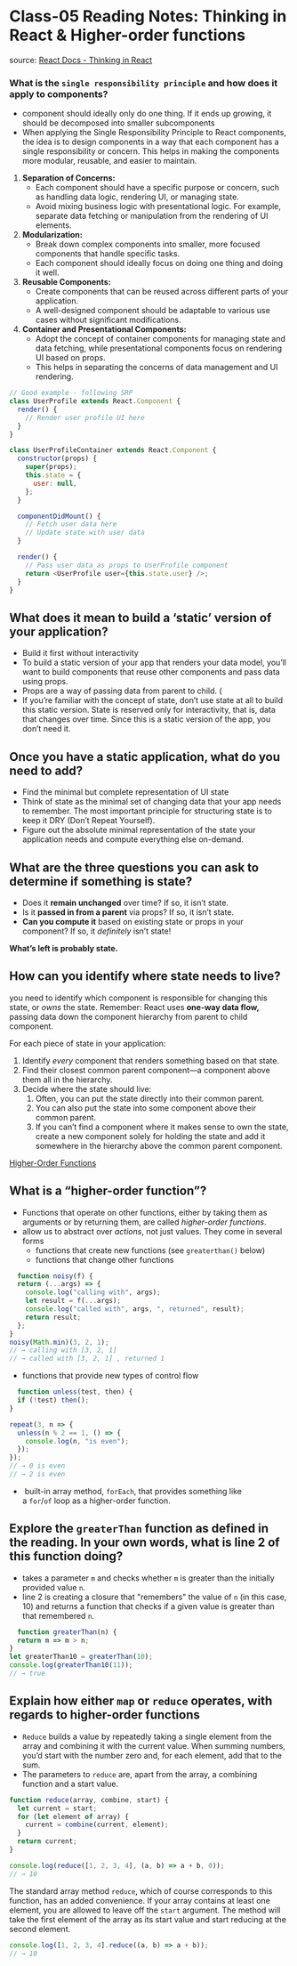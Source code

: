 # Class-05 Reading Notes: Thinking in React & Higher-order functions

source: [React Docs - Thinking in React](https://reactjs.org/docs/thinking-in-react.html)

### What is the `single responsibility principle` and how does it apply to components?

- component should ideally only do one thing. If it ends up growing, it should be decomposed into smaller subcomponents
- When applying the Single Responsibility Principle to React components, the idea is to design components in a way that each component has a single responsibility or concern. This helps in making the components more modular, reusable, and easier to maintain.

1. **Separation of Concerns:**
    - Each component should have a specific purpose or concern, such as handling data logic, rendering UI, or managing state.
    - Avoid mixing business logic with presentational logic. For example, separate data fetching or manipulation from the rendering of UI elements.
2. **Modularization:**
    - Break down complex components into smaller, more focused components that handle specific tasks.
    - Each component should ideally focus on doing one thing and doing it well.
3. **Reusable Components:**
    - Create components that can be reused across different parts of your application.
    - A well-designed component should be adaptable to various use cases without significant modifications.
4. **Container and Presentational Components:**
    - Adopt the concept of container components for managing state and data fetching, while presentational components focus on rendering UI based on props.
    - This helps in separating the concerns of data management and UI rendering.

```js
// Good example - following SRP
class UserProfile extends React.Component {
  render() {
    // Render user profile UI here
  }
}

class UserProfileContainer extends React.Component {
  constructor(props) {
    super(props);
    this.state = {
      user: null,
    };
  }

  componentDidMount() {
    // Fetch user data here
    // Update state with user data
  }

  render() {
    // Pass user data as props to UserProfile component
    return <UserProfile user={this.state.user} />;
  }
}

```

##  What does it mean to build a ‘static’ version of your application?

- Build it first without interactivity
- To build a static version of your app that renders your data model, you’ll want to build components that reuse other components and pass data using props. 
- Props are a way of passing data from parent to child. (
- If you’re familiar with the concept of state, don’t use state at all to build this static version. State is reserved only for interactivity, that is, data that changes over time. Since this is a static version of the app, you don’t need it.

## Once you have a static application, what do you need to add?

- Find the minimal but complete representation of UI state
- Think of state as the minimal set of changing data that your app needs to remember. The most important principle for structuring state is to keep it DRY (Don’t Repeat Yourself). 
- Figure out the absolute minimal representation of the state your application needs and compute everything else on-demand.

##  What are the three questions you can ask to determine if something is state?

- Does it **remain unchanged** over time? If so, it isn’t state.
- Is it **passed in from a parent** via props? If so, it isn’t state.
- **Can you compute it** based on existing state or props in your component? If so, it _definitely_ isn’t state!

**What’s left is probably state.**

## How can you identify where state needs to live?

you need to identify which component is responsible for changing this state, or _owns_ the state. Remember: React uses **one-way data flow,** passing data down the component hierarchy from parent to child component. 

For each piece of state in your application:

1. Identify _every_ component that renders something based on that state.
2. Find their closest common parent component—a component above them all in the hierarchy.
3. Decide where the state should live:
    1. Often, you can put the state directly into their common parent.
    2. You can also put the state into some component above their common parent.
    3. If you can’t find a component where it makes sense to own the state, create a new component solely for holding the state and add it somewhere in the hierarchy above the common parent component.

[Higher-Order Functions](https://eloquentjavascript.net/05_higher_order.html#h_xxCc98lOBK)

## What is a “higher-order function”?

- Functions that operate on other functions, either by taking them as arguments or by returning them, are called _higher-order functions_.
- allow us to abstract over _actions_, not just values. They come in several forms
  - functions that create new functions (see `greaterthan()` below)
  - functions that change other functions

```js
  function noisy(f) {
  return (...args) => {
    console.log("calling with", args);
    let result = f(...args);
    console.log("called with", args, ", returned", result);
    return result;
  };
}
noisy(Math.min)(3, 2, 1);
// → calling with [3, 2, 1]
// → called with [3, 2, 1] , returned 1

```

  - functions that provide new types of control flow

```js
  function unless(test, then) {
  if (!test) then();
}

repeat(3, n => {
  unless(n % 2 == 1, () => {
    console.log(n, "is even");
  });
});
// → 0 is even
// → 2 is even
```

  -  built-in array method, `forEach`, that provides something like a `for`/`of` loop as a higher-order function.

## Explore the `greaterThan` function as defined in the reading. In your own words, what is line 2 of this function doing?

- takes a parameter `m` and checks whether `m` is greater than the initially provided value `n`.
- line 2 is creating a closure that "remembers" the value of `n` (in this case, 10) and returns a function that checks if a given value is greater than that remembered `n`.

```js
  function greaterThan(n) {
  return m => m > n;
}
let greaterThan10 = greaterThan(10);
console.log(greaterThan10(11));
// → true
```

## Explain how either `map` or `reduce` operates, with regards to higher-order functions

- `Reduce` builds a value by repeatedly taking a single element from the array and combining it with the current value. When summing numbers, you’d start with the number zero and, for each element, add that to the sum.
- The parameters to `reduce` are, apart from the array, a combining function and a start value.

```js
function reduce(array, combine, start) {
  let current = start;
  for (let element of array) {
    current = combine(current, element);
  }
  return current;
}

console.log(reduce([1, 2, 3, 4], (a, b) => a + b, 0));
// → 10

```

The standard array method `reduce`, which of course corresponds to this function, has an added convenience. If your array contains at least one element, you are allowed to leave off the `start` argument. The method will take the first element of the array as its start value and start reducing at the second element.

```js
console.log([1, 2, 3, 4].reduce((a, b) => a + b));
// → 10
```
